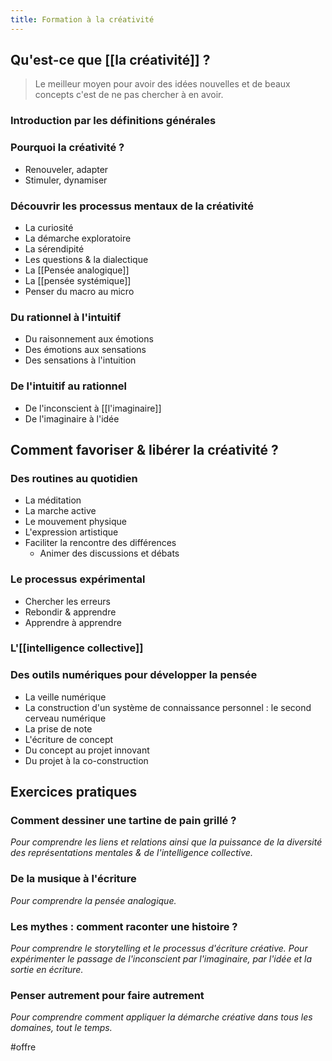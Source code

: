 ```yaml
---
title: Formation à la créativité
---
```

## Qu'est-ce que [[la créativité]]  ?

> Le meilleur moyen pour avoir des idées nouvelles et de beaux concepts c'est de ne pas chercher à en avoir.


### Introduction par les définitions générales

### Pourquoi la créativité ?

- Renouveler, adapter
- Stimuler, dynamiser


### Découvrir les processus mentaux de la créativité

- La curiosité
- La démarche exploratoire
- La sérendipité
- Les questions & la dialectique
- La [[Pensée analogique]]
- La [[pensée systémique]]
- Penser du macro au micro


### Du rationnel à l'intuitif

- Du raisonnement aux émotions
- Des émotions aux sensations
- Des sensations à l'intuition


### De l'intuitif au rationnel

- De l'inconscient à [[l'imaginaire]]
- De l'imaginaire à l'idée


## Comment favoriser & libérer la créativité ?

### Des routines au quotidien

- La méditation
- La marche active
- Le mouvement physique
- L'expression artistique
- Faciliter la rencontre des différences
	- Animer des discussions et débats


### Le processus expérimental

- Chercher les erreurs
- Rebondir & apprendre
- Apprendre à apprendre


### L'[[intelligence collective]]

### Des outils numériques pour développer la pensée

- La veille numérique
- La construction d'un système de connaissance personnel : le second cerveau numérique
- La prise de note
- L'écriture de concept
- Du concept au projet innovant
- Du projet à la co-construction


## Exercices pratiques

### Comment dessiner une tartine de pain grillé ?
_Pour comprendre les liens et relations ainsi que la puissance de la diversité des représentations mentales & de l'intelligence collective._

### De la musique à l'écriture
 _Pour comprendre la pensée analogique._
 
### Les mythes : comment raconter une histoire ?
_Pour comprendre le storytelling et le processus d'écriture créative._
 _Pour expérimenter le passage de l'inconscient par l'imaginaire, par l'idée et la sortie en écriture._
 
### Penser autrement pour faire autrement
 _Pour comprendre comment appliquer la démarche créative dans tous les domaines, tout le temps._
 

#offre 
